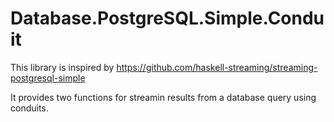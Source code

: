 # Database.PostgreSQL.Simple.Conduit

This library is inspired by https://github.com/haskell-streaming/streaming-postgresql-simple

It provides two functions for streamin results from a database query using conduits.
